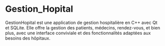 # Gestion_Hopital
GestionHopital est une application de gestion hospitalière en C++ avec Qt et SQLite. Elle offre la gestion des patients, médecins, rendez-vous, et bien plus, avec une interface conviviale et des fonctionnalités adaptées aux besoins des hôpitaux.
